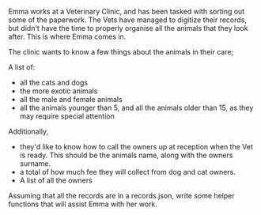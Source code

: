 Emma works at a Veterinary Clinic, and has been tasked with sorting out some of the paperwork. The Vets have managed to digitize their records, but didn't have the time to properly organise all the animals that they look after. This is where Emma comes in.

The clinic wants to know a few things about the animals in their care;

A list of:
  - all the cats and dogs
  - the more exotic animals
  - all the male and female animals
  - all the animals younger than 5, and all the animals older than 15, as they may require special attention

Additionally,
  - they'd like to know how to call the owners up at reception when the Vet is ready. This should be the animals name, along with the owners surname.
  - a total of how much fee they will collect from dog and cat owners.
  - A list of all the owners

Assuming that all the records are in a records.json, write some helper functions that will assist Emma with her work.
